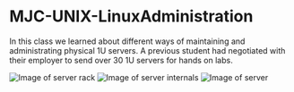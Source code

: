 # MJC-UNIX-LinuxAdministration

In this class we learned about different ways of maintaining and administrating physical 1U servers. A previous student had negotiated with their employer to send over 30 1U servers for hands on labs.

![Image of server rack](https://gitlab.com/chrisromic2/mjc-unix-linux-administration/-/blob/master/images/IMG_20160302_124025.jpg)
![Image of server internals](https://gitlab.com/chrisromic2/mjc-unix-linux-administration/-/blob/master/images/IMG_20160302_122756.jpg)
![Image of server](https://gitlab.com/chrisromic2/mjc-unix-linux-administration/-/blob/master/images/IMG_20160302_122509.jpg)